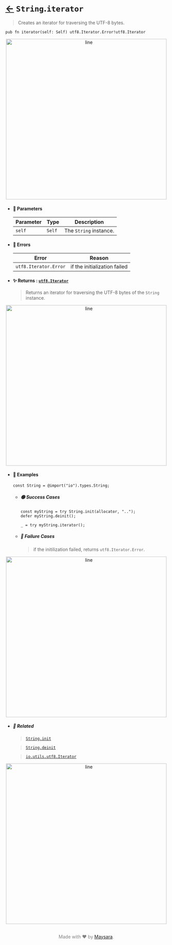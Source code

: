 # [←](../String.md) `String`.`iterator`

> Creates an iterator for traversing the UTF-8 bytes.

```zig
pub fn iterator(self: Self) utf8.Iterator.Error!utf8.Iterator
```


<div align="center">
<img src="https://raw.githubusercontent.com/Super-ZIG/io/refs/heads/main/dist/img/md/line.png" alt="line" style="width:500px;"/>
</div>

- #### 🧩 Parameters

    | Parameter | Type   | Description            |
    | --------- | ------ | ---------------------- |
    | `self`    | `Self` | The `String` instance. |

- #### 🚫 Errors
    
    | Error                 | Reason                       |
    | --------------------- | ---------------------------- |
    | `utf8.Iterator.Error` | if the initialization failed |

- #### ✨ Returns : [`utf8.Iterator`](../../../utils/utf8/api/Iterator.md)

    > Returns an iterator for traversing the UTF-8 bytes of the `String` instance.

<div align="center">
<img src="https://raw.githubusercontent.com/Super-ZIG/io/refs/heads/main/dist/img/md/line.png" alt="line" style="width:500px;"/>
</div>

- #### 🧪 Examples

    ```zig
    const String = @import("io").types.String;
    ```

    - ##### 🟢 Success Cases

        ```zig
        const myString = try String.init(allocator, "..");
        defer myString.deinit();

        _ = try myString.iterator();
        ```

    - ##### 🔴 Failure Cases
        
        > if the initilization failed, returns `utf8.Iterator.Error`.

<div align="center">
<img src="https://raw.githubusercontent.com/Super-ZIG/io/refs/heads/main/dist/img/md/line.png" alt="line" style="width:500px;"/>
</div>

- ##### 🔗 Related

  > [`String.init`](./init.md)
  
  > [`String.deinit`](./deinit.md)

  > [`io.utils.utf8.Iterator`](../../../utils/utf8/api/Iterator.md)

<div align="center">
<img src="https://raw.githubusercontent.com/Super-ZIG/io/refs/heads/main/dist/img/md/line.png" alt="line" style="width:500px;"/>
</div>

<p align="center" style="color:grey;"><br />Made with ❤️ by <a href="http://github.com/maysara-elshewehy" target="blank">Maysara</a>.</p>
